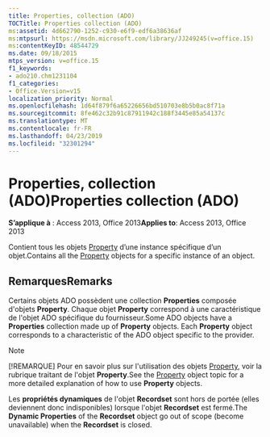 ```yaml
---
title: Properties, collection (ADO)
TOCTitle: Properties collection (ADO)
ms:assetid: 4d662790-1252-c930-e6f9-edf6a38636af
ms:mtpsurl: https://msdn.microsoft.com/library/JJ249245(v=office.15)
ms:contentKeyID: 48544729
ms.date: 09/18/2015
mtps_version: v=office.15
f1_keywords:
- ado210.chm1231104
f1_categories:
- Office.Version=v15
localization_priority: Normal
ms.openlocfilehash: 1d64f879f6a65226656bd510703e8b5b0ac8f71a
ms.sourcegitcommit: 8fe462c32b91c87911942c188f3445e85a54137c
ms.translationtype: MT
ms.contentlocale: fr-FR
ms.lasthandoff: 04/23/2019
ms.locfileid: "32301294"
---
```

# <a name="properties-collection-ado"></a><span data-ttu-id="04f7b-102">Properties, collection (ADO)</span><span class="sxs-lookup"><span data-stu-id="04f7b-102">Properties collection (ADO)</span></span>

<span data-ttu-id="04f7b-103">**S’applique à** : Access 2013, Office 2013</span><span class="sxs-lookup"><span data-stu-id="04f7b-103">**Applies to**: Access 2013, Office 2013</span></span>

<span data-ttu-id="04f7b-104">Contient tous les objets [Property](property-object-ado.md) d’une instance spécifique d’un objet.</span><span class="sxs-lookup"><span data-stu-id="04f7b-104">Contains all the [Property](property-object-ado.md) objects for a specific instance of an object.</span></span>

## <a name="remarks"></a><span data-ttu-id="04f7b-105">Remarques</span><span class="sxs-lookup"><span data-stu-id="04f7b-105">Remarks</span></span>

<span data-ttu-id="04f7b-p101">Certains objets ADO possèdent une collection **Properties** composée d'objets **Property**. Chaque objet **Property** correspond à une caractéristique de l'objet ADO spécifique du fournisseur.</span><span class="sxs-lookup"><span data-stu-id="04f7b-p101">Some ADO objects have a **Properties** collection made up of **Property** objects. Each **Property** object corresponds to a characteristic of the ADO object specific to the provider.</span></span>

> [!NOTE]
> <span data-ttu-id="04f7b-108">[!REMARQUE] Pour en savoir plus sur l'utilisation des objets [Property](property-object-ado.md), voir la rubrique traitant de l'objet **Property**.</span><span class="sxs-lookup"><span data-stu-id="04f7b-108">See the [Property](property-object-ado.md) object topic for a more detailed explanation of how to use **Property** objects.</span></span>

<span data-ttu-id="04f7b-109">Les **propriétés dynamiques** de l'objet **Recordset** sont hors de portée (elles deviennent donc indisponibles) lorsque l'objet **Recordset** est fermé.</span><span class="sxs-lookup"><span data-stu-id="04f7b-109">The **Dynamic Properties** of the **Recordset** object go out of scope (become unavailable) when the **Recordset** is closed.</span></span>

